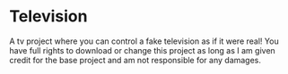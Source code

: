 # Television
A tv project where you can control a fake television as if it were real! You have full rights to download or change this project as long as I am given credit for the base project and am not responsible for any damages.
